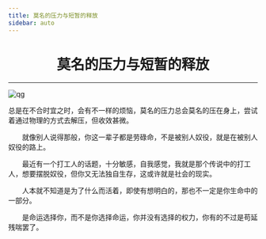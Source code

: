 ```yaml
---
title: 莫名的压力与短暂的释放
sidebar: auto
---
```


# <center>莫名的压力与短暂的释放</center>

***

<img :src="$withBase('/qg.jpg')" alt="qg">
<br>

总是在不合时宜之时，会有不一样的烦恼，莫名的压力总会莫名的压在身上，尝试着通过物理的方式去解压，但收效甚微。

    就像别人说得那般，你这一辈子都是劳碌命，不是被别人奴役，就是在被别人奴役的路上。

    最近有一个打工人的话题，十分敏感，自我感觉，我就是那个传说中的打工人，想要摆脱奴役，但你又无法独自生存，这或许就是社会的现实。

    人本就不知道是为了什么而活着，即使有想明白的，那也不一定是你生命中的一部分。

    是命运选择你，而不是你选择命运，你并没有选择的权力，你有的不过是苟延残喘罢了。